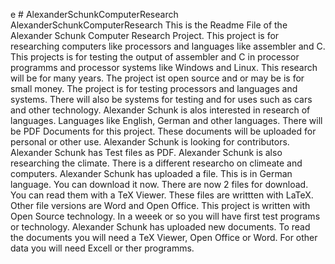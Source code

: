 e # AlexanderSchunkComputerResearch
AlexanderSchunkComputerResearch
This is the Readme File of the Alexander Schunk Computer Research Project. This project is for researching computers like processors and languages like assembler and C. This projects is for testing the output of assembler and C in  processor programms and processor systems like Windows and Linux. This research will be for many years. The project ist open source and or may be is for small money. The project is for testing processors and languages and systems. There will also be systems for testing and for uses such as cars and other technology. Alexander Schunk is alos interested in research of languages. Languages like English, German and other languages. There will be PDF Documents for this project. These documents will be uploaded for personal or other use. Alexander Schunk is looking for contributors. Alexander Schunk has Test files as PDF. Alexander Schunk is also researching the climate. There is a different researcho on climeate and computers. Alexander Schunk has uploaded a file. This is in German language. You can download it now. There are now 2 files for download. You can read them with a TeX Viewer. These files are writtten with LaTeX. Other file versions are Word and Open Office. This project is written with Open Source technology. In a weeek or so you will have first test programs or technology. Alexander Schunk has uploaded new documents. To read the documents you will need a TeX Viewer, Open Office or Word. For other data you will need Excell or ther programms.

